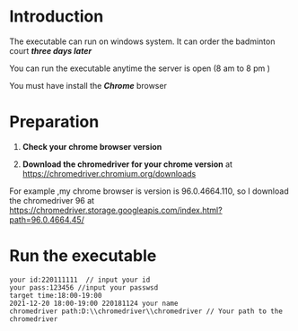 

# Introduction

The executable can run on windows system. It can order the badminton court ***three days later***

You can run the executable anytime the server is open (8 am to 8 pm )

You must have install the ***Chrome*** browser

# Preparation

1. **Check your chrome browser version**	

2. **Download the chromedriver for your chrome version** at https://chromedriver.chromium.org/downloads

For example ,my chrome browser is version is 96.0.4664.110, so I download the chromedriver 96 at https://chromedriver.storage.googleapis.com/index.html?path=96.0.4664.45/

# Run the executable

```
your id:220111111  // input your id
your pass:123456 //input your passwsd
target time:18:00-19:00
2021-12-20 18:00-19:00 220181124 your name
chromedriver path:D:\\chromedriver\\chromedriver // Your path to the chromedriver
```





